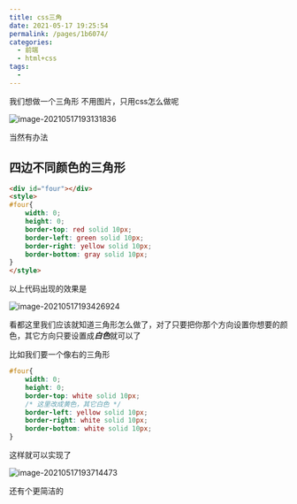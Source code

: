 ```yaml
---
title: css三角
date: 2021-05-17 19:25:54
permalink: /pages/1b6074/
categories:
  - 前端
  - html+css
tags:
  - 
---
```

我们想做一个三角形 不用图片，只用css怎么做呢

![image-20210517193131836](https://gitee.com/lukexiaoasusual/images/raw/master/img/image-20210517193131836.png)

当然有办法

## 四边不同颜色的三角形

```html
<div id="four"></div>
<style>
#four{
    width: 0;
    height: 0;
    border-top: red solid 10px;
    border-left: green solid 10px;
    border-right: yellow solid 10px;
    border-bottom: gray solid 10px;
}
</style>
```

以上代码出现的效果是

![image-20210517193426924](https://gitee.com/lukexiaoasusual/images/raw/master/img/image-20210517193426924.png)

看都这里我们应该就知道三角形怎么做了，对了只要把你那个方向设置你想要的颜色，其它方向只要设置成***白色***就可以了

比如我们要一个像右的三角形

```css
#four{
    width: 0;
    height: 0;
    border-top: white solid 10px;
    /* 这里改成黄色，其它白色 */
    border-left: yellow solid 10px;
    border-right: white solid 10px;
    border-bottom: white solid 10px;
}
```

这样就可以实现了

![image-20210517193714473](https://gitee.com/lukexiaoasusual/images/raw/master/img/image-20210517193714473.png)

还有个更简洁的

